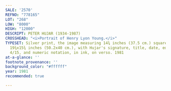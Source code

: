 ```yaml
---
SALE: '2570'
REFNO: "778165"
LOT: "268"
LOW: "8000"
HIGH: "12000"
DESCRIPT: PETER HUJAR (1934-1987)
CROSSHEAD: "<i>Portrait of Henry Lyon Young.</i>"
TYPESET: Silver print, the image measuring 14¾ inches (37.5 cm.) square, the sheet
  19¾x15¾ inches (50.2x40 cm.), with Hujar's signature, title, date, edition notation
  4/15, and numeric notation, in ink, on verso. 1981
at-a-glance: ''
footnote_provenance: ''
background_color: "#ffffff"
year: 1981
recommended: true

---
```

